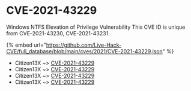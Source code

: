 # CVE-2021-43229

Windows NTFS Elevation of Privilege Vulnerability This CVE ID is unique from CVE-2021-43230, CVE-2021-43231.

{% embed url="https://github.com/Live-Hack-CVE/full_database/blob/main/cves/2021/CVE-2021-43229.json" %}


* Citizen13X ~> [CVE-2021-43229](https://www.alice-snow.ru/2021/database/cve-2021-43229/cve-2021-43229-citizen13x)
* Citizen13X ~> [CVE-2021-43229](https://www.alice-snow.ru/2021/database/cve-2021-43229/cve-2021-43229-citizen13x)
* Citizen13X ~> [CVE-2021-43229](https://www.alice-snow.ru/2021/database/cve-2021-43229/cve-2021-43229-citizen13x)
* Citizen13X ~> [CVE-2021-43229](https://www.alice-snow.ru/2021/database/cve-2021-43229/cve-2021-43229-citizen13x)